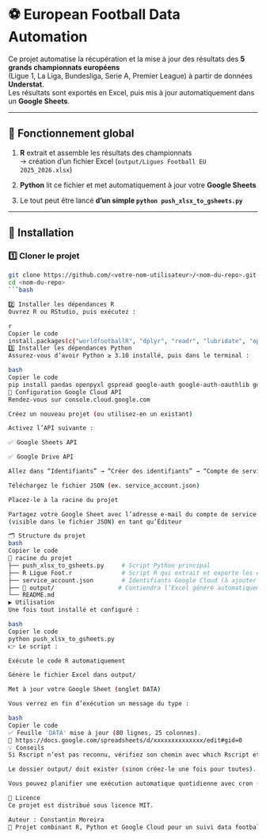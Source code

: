 # ⚽ European Football Data Automation

Ce projet automatise la récupération et la mise à jour des résultats des **5 grands championnats européens**  
(Ligue 1, La Liga, Bundesliga, Serie A, Premier League) à partir de données **Understat**.  
Les résultats sont exportés en Excel, puis mis à jour automatiquement dans un **Google Sheets**.

---

## 🧩 Fonctionnement global

1. **R** extrait et assemble les résultats des championnats  
   → création d’un fichier Excel (`output/Ligues Football EU 2025_2026.xlsx`)

2. **Python** lit ce fichier et met automatiquement à jour votre **Google Sheets**

3. Le tout peut être lancé **d’un simple `python push_xlsx_to_gsheets.py`**

---

## 🚀 Installation

### 1️⃣ Cloner le projet
```bash
git clone https://github.com/<votre-nom-utilisateur>/<nom-du-repo>.git
cd <nom-du-repo>
```bash

2️⃣ Installer les dépendances R
Ouvrez R ou RStudio, puis exécutez :

r
Copier le code
install.packages(c("worldfootballR", "dplyr", "readr", "lubridate", "openxlsx"))
3️⃣ Installer les dépendances Python
Assurez-vous d’avoir Python ≥ 3.10 installé, puis dans le terminal :

bash
Copier le code
pip install pandas openpyxl gspread google-auth google-auth-oauthlib google-auth-httplib2
🔐 Configuration Google Cloud API
Rendez-vous sur console.cloud.google.com

Créez un nouveau projet (ou utilisez-en un existant)

Activez l’API suivante :

✅ Google Sheets API

✅ Google Drive API

Allez dans “Identifiants” → “Créer des identifiants” → “Compte de service”

Téléchargez le fichier JSON (ex. service_account.json)

Placez-le à la racine du projet

Partagez votre Google Sheet avec l’adresse e-mail du compte de service
(visible dans le fichier JSON) en tant qu’Éditeur

🗂️ Structure du projet
bash
Copier le code
📁 racine du projet
├── push_xlsx_to_gsheets.py     # Script Python principal
├── R Ligue Foot.r              # Script R qui extrait et exporte les données
├── service_account.json        # Identifiants Google Cloud (à ajouter manuellement)
├── 📁 output/                  # Contiendra l’Excel généré automatiquement
└── README.md
▶️ Utilisation
Une fois tout installé et configuré :

bash
Copier le code
python push_xlsx_to_gsheets.py
👉 Le script :

Exécute le code R automatiquement

Génère le fichier Excel dans output/

Met à jour votre Google Sheet (onglet DATA)

Vous verrez en fin d’exécution un message du type :

bash
Copier le code
✅ Feuille 'DATA' mise à jour (80 lignes, 25 colonnes).
🔗 https://docs.google.com/spreadsheets/d/xxxxxxxxxxxxxx/edit#gid=0
💡 Conseils
Si Rscript n’est pas reconnu, vérifiez son chemin avec which Rscript et ajustez-le dans le code Python.

Le dossier output/ doit exister (sinon créez-le une fois pour toutes).

Vous pouvez planifier une exécution automatique quotidienne avec cron (Mac/Linux) ou le Planificateur de tâches (Windows).

📄 Licence
Ce projet est distribué sous licence MIT.

Auteur : Constantin Moreira
🧠 Projet combinant R, Python et Google Cloud pour un suivi data football automatisé.
